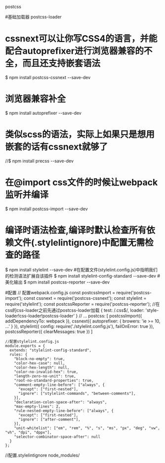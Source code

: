 postcss

#基础加载器
postcss-loader
# cssnext可以让你写CSS4的语言，并能配合autoprefixer进行浏览器兼容的不全，而且还支持嵌套语法
$ npm install postcss-cssnext --save-dev
# 浏览器兼容补全
$ npm install autoprefixer --save-dev
# 类似scss的语法，实际上如果只是想用嵌套的话有cssnext就够了
//$ npm install precss --save-dev
# 在@import css文件的时候让webpack监听并编译
$ npm install postcss-import --save-dev
# 编译时语法检查,编译时默认检查所有依赖文件(.stylelintignore)中配置无需检查的路径
$ npm install stylelint --save-dev
#在配置文件(stylelint.config.js)中指明我们的检测语法扩展自该插件
$ npm install stylelint-config-standard --save-dev
#美化输出
$ npm install postcss-reporter --save-dev

#配置
    // 配置webpack.config.js
    const postcssImport = require('postcss-import');
    const cssnext = require('postcss-cssnext');
    const stylelint = require('stylelint');
    const postcssReporter = require('postcss-reporter');
    //在css的css-loader之前先通过postcss-loader加载
    {
      test: /\.css$/,
      loader: 'style-loader!css-loader!postcss-loader'
    }
    // ...
    postcss: [
      postcssImport({
        addDependencyTo: webpack
      }),
      cssnext({
        autoprefixer: {
          browers: 'ie >= 10, ...'
        }
      }),
      stylelint({
        config: require('./stylelint.config.js'),
        failOnError: true
      }),
      postcssReporter({
        clearMessages: true
      })
    ]

    //配置stylelint.config.js
    module.exports = {
      extends: "stylelint-config-standard",
      rules: {
        "block-no-empty": true,
        "color-hex-case": null,
        "color-hex-length": null,
        "color-no-invalid-hex": true,
        "length-zero-no-unit": true,
        "root-no-standard-properties": true,
        "comment-empty-line-before": ["always", {
          "except": ["first-nested"],
          "ignore": ["stylelint-commands", "between-comments"],
        }],
        "declaration-colon-space-after": "always",
        "max-empty-lines": 2,
        "rule-nested-empty-line-before": ["always", {
          "except": ["first-nested"],
          "ignore": ["after-comment"],
        }],
        "unit-whitelist": ["em", "rem", "%", "s", "ms", "px", "deg", "vw", "vh", "dpi", "dppx"],
        "selector-combinator-space-after": null
      }
    };

//配置.stylelintignore
node_modules/
